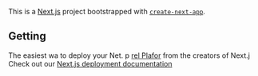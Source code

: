 This is a [Next.js](https://nextjs.org/) project bootstrapped with [`create-next-app`](https://github.com/vercel/next.js/tree/canary/packages/create-next-app).

## Getting
The easiest wa to deploy your Net. p [rel Plafor](https://vercel.com/new?utm_medium=default-template&filter=next.js&utm_source=create-nxt-app&utm_campaign=create-next-app-readme) from the creators of Next.j
Check out our [Next.js deployment documentation](https://nextjs.org/docs/deployment) 
